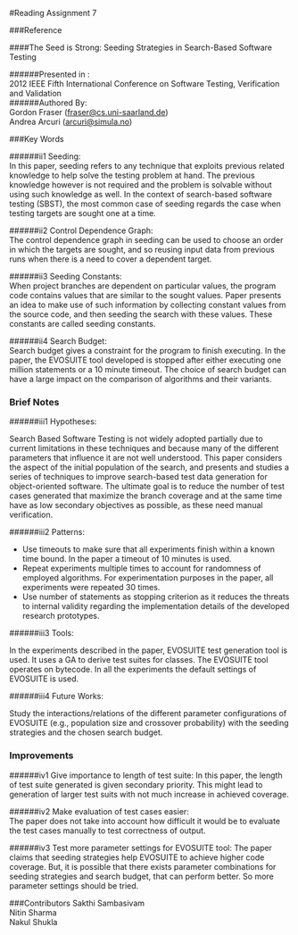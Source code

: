 #Reading Assignment 7

###Reference  

####The Seed is Strong: Seeding Strategies in Search-Based Software Testing 

######Presented in :  
2012 IEEE Fifth International Conference on Software Testing, Verification and Validation  
######Authored By:  
Gordon Fraser (fraser@cs.uni-saarland.de)   
Andrea Arcuri (arcuri@simula.no)

###Key Words  

######ii1 Seeding:  
In this paper, seeding refers to any technique that exploits previous related knowledge to help solve the 
testing problem at hand. The previous knowledge however is not required and the problem is solvable without using 
such knowledge as well. In the context of search-based software testing (SBST), the most common case of 
seeding regards the case when testing targets are sought one at a time.

######ii2 Control Dependence Graph:   
The control dependence graph in seeding can be used to choose an 
order in which the targets are sought, and so reusing input data from previous runs when there is a need to 
cover a dependent target.

######ii3 Seeding Constants:  
When project branches are dependent on particular values, the program code contains values that are 
similar to the sought values. Paper presents an idea to make use of such information by collecting constant values 
from the source code, and then seeding the search with these values. These constants are called seeding constants. 

######ii4 Search Budget:  
Search budget gives a constraint for the program to finish executing. In the paper, the EVOSUITE tool
developed is stopped after either executing one million statements or a 10 minute timeout. The choice of search budget
can have a large impact on the comparison of algorithms and their variants.

### Brief Notes    
######iii1 Hypotheses:

Search Based Software Testing is not widely adopted partially due to current limitations in these techniques and because many of the different parameters that influence it are not well understood. This paper considers the aspect of the initial population of the search, and presents and studies a series of techniques to improve search-based test data generation for object-oriented software. The ultimate goal is to reduce the number of test cases generated that maximize the branch coverage and at the same time have as low secondary objectives as possible, as these need manual verification.

######iii2 Patterns:  

* Use timeouts to make sure that all experiments finish within a known time bound. In the paper a timeout of 10 minutes is used.
* Repeat experiments multiple times to account for randomness of employed algorithms. For experimentation purposes in the paper, all experiments were repeated 30 times.
* Use number of statements as stopping criterion as it reduces the threats to internal validity regarding the implementation details of the developed research prototypes.

######iii3 Tools:

In the experiments described in the paper, EVOSUITE test generation tool is used. It uses a GA to derive test suites for classes. The EVOSUITE tool operates on bytecode. In all the experiments the default settings of EVOSUITE is used.

######iii4 Future Works:

Study the interactions/relations of the different parameter configurations of EVOSUITE (e.g., population size
and crossover probability) with the seeding strategies and the chosen search budget.

### Improvements  
######iv1 Give importance to length of test suite:
In this paper, the length of test suite generated is given secondary priority. This might lead to generation of larger
test suits with not much increase in achieved coverage.

######iv2 Make evaluation of test cases easier:  
The paper does not take into account how difficult it would be to evaluate the test cases manually to test correctness of output. 

######iv3 Test more parameter settings for EVOSUITE tool:
The paper claims that seeding strategies help EVOSUITE to achieve higher code coverage. But, it is possible that
there exists parameter combinations for seeding strategies and search budget, that can perform better. So more parameter 
settings should be tried.


###Contributors
Sakthi Sambasivam  
Nitin Sharma  
Nakul Shukla
